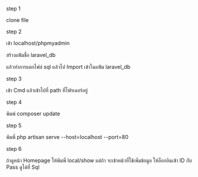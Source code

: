 <p> step 1 </p>
<p> clone file </p>
<p> step 2 </p>
<p> เข้า localhost/phpmyadmin </p>
<p> สร้างแฟ้มชื่อ laravel_db </p>
<p> แล้วทำการแตกไฟล์ sql แล้วไป Import เข้าในแฟ้ม laravel_db </p>
<p> step 3 </p>
<p>เข้า Cmd แล้วเข้าไปที่ path ที่โฟรเดอร์อยู่</p>
<p> step 4 </p>
<p> พิมพ์ composer update </p>
<p> step 5 </p>
<p> พิมพิ์ php artisan serve --host=localhost --port=80 </p>
<p> step 6 </p>
<p> ถ้าดูหน้า Homepage ให้พิมพิ์ local/show แต่ถ้า จะเข้าหน้าที่ใช้เพิ่มข้อมูล ให้ล็อกอินเข้า ID กับ Pass ดูได้ที่ Sql</p>
